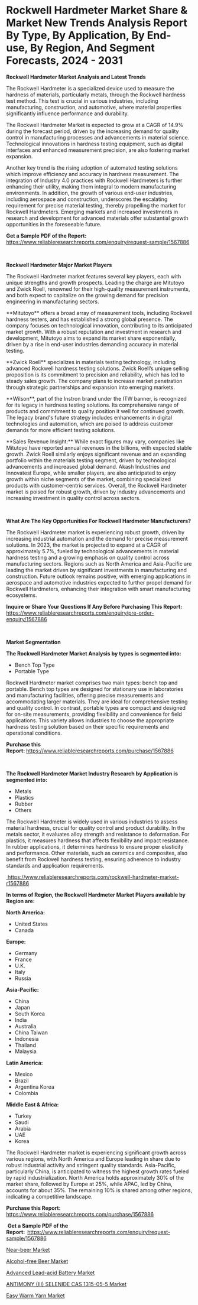 <p><h1>Rockwell Hardmeter Market Share & Market New Trends Analysis Report By Type, By Application, By End-use, By Region, And Segment Forecasts, 2024 - 2031</h1></p><p><strong>Rockwell Hardmeter Market Analysis and Latest Trends</strong></p>
<p><p>The Rockwell Hardmeter is a specialized device used to measure the hardness of materials, particularly metals, through the Rockwell hardness test method. This test is crucial in various industries, including manufacturing, construction, and automotive, where material properties significantly influence performance and durability. </p><p>The Rockwell Hardmeter Market is expected to grow at a CAGR of 14.9% during the forecast period, driven by the increasing demand for quality control in manufacturing processes and advancements in material science. Technological innovations in hardness testing equipment, such as digital interfaces and enhanced measurement precision, are also fostering market expansion. </p><p>Another key trend is the rising adoption of automated testing solutions which improve efficiency and accuracy in hardness measurement. The integration of Industry 4.0 practices with Rockwell Hardmeters is further enhancing their utility, making them integral to modern manufacturing environments. In addition, the growth of various end-user industries, including aerospace and construction, underscores the escalating requirement for precise material testing, thereby propelling the market for Rockwell Hardmeters. Emerging markets and increased investments in research and development for advanced materials offer substantial growth opportunities in the foreseeable future.</p></p>
<p><strong>Get a Sample PDF of the Report:&nbsp;</strong> <a href="https://www.reliableresearchreports.com/enquiry/request-sample/1567886">https://www.reliableresearchreports.com/enquiry/request-sample/1567886</a></p>
<p>&nbsp;</p>
<p><strong>Rockwell Hardmeter Major Market Players</strong></p>
<p><p>The Rockwell Hardmeter market features several key players, each with unique strengths and growth prospects. Leading the charge are Mitutoyo and Zwick Roell, renowned for their high-quality measurement instruments, and both expect to capitalize on the growing demand for precision engineering in manufacturing sectors.</p><p>**Mitutoyo** offers a broad array of measurement tools, including Rockwell hardness testers, and has established a strong global presence. The company focuses on technological innovation, contributing to its anticipated market growth. With a robust reputation and investment in research and development, Mitutoyo aims to expand its market share exponentially, driven by a rise in end-user industries demanding accuracy in material testing.</p><p>**Zwick Roell** specializes in materials testing technology, including advanced Rockwell hardness testing solutions. Zwick Roell’s unique selling proposition is its commitment to precision and reliability, which has led to steady sales growth. The company plans to increase market penetration through strategic partnerships and expansion into emerging markets.</p><p>**Wilson**, part of the Instron brand under the ITW banner, is recognized for its legacy in hardness testing solutions. Its comprehensive range of products and commitment to quality position it well for continued growth. The legacy brand's future strategy includes enhancements in digital technologies and automation, which are poised to address customer demands for more efficient testing solutions.</p><p>**Sales Revenue Insight:** While exact figures may vary, companies like Mitutoyo have reported annual revenues in the billions, with expected stable growth. Zwick Roell similarly enjoys significant revenue and an expanding portfolio within the materials testing segment, driven by technological advancements and increased global demand. Akash Industries and Innovatest Europe, while smaller players, are also anticipated to enjoy growth within niche segments of the market, combining specialized products with customer-centric services. Overall, the Rockwell Hardmeter market is poised for robust growth, driven by industry advancements and increasing investment in quality control across sectors.</p></p>
<p>&nbsp;</p>
<p><strong>What Are The Key Opportunities For Rockwell Hardmeter Manufacturers?</strong></p>
<p><p>The Rockwell Hardmeter market is experiencing robust growth, driven by increasing industrial automation and the demand for precise measurement solutions. In 2023, the market is projected to expand at a CAGR of approximately 5.7%, fueled by technological advancements in material hardness testing and a growing emphasis on quality control across manufacturing sectors. Regions such as North America and Asia-Pacific are leading the market driven by significant investments in manufacturing and construction. Future outlook remains positive, with emerging applications in aerospace and automotive industries expected to further propel demand for Rockwell Hardmeters, enhancing their integration with smart manufacturing ecosystems.</p></p>
<p><strong>Inquire or Share Your Questions If Any Before Purchasing This Report:</strong> <a href="https://www.reliableresearchreports.com/enquiry/pre-order-enquiry/1567886">https://www.reliableresearchreports.com/enquiry/pre-order-enquiry/1567886</a></p>
<p>&nbsp;</p>
<p><strong>Market Segmentation</strong></p>
<p><strong>The Rockwell Hardmeter Market Analysis by types is segmented into:</strong></p>
<p><ul><li>Bench Top Type</li><li>Portable Type</li></ul></p>
<p><p>Rockwell Hardmeter market comprises two main types: bench top and portable. Bench top types are designed for stationary use in laboratories and manufacturing facilities, offering precise measurements and accommodating larger materials. They are ideal for comprehensive testing and quality control. In contrast, portable types are compact and designed for on-site measurements, providing flexibility and convenience for field applications. This variety allows industries to choose the appropriate hardness testing solution based on their specific requirements and operational conditions.</p></p>
<p><strong>Purchase this Report:&nbsp;</strong><a href="https://www.reliableresearchreports.com/purchase/1567886">https://www.reliableresearchreports.com/purchase/1567886</a></p>
<p>&nbsp;</p>
<p><strong>The Rockwell Hardmeter Market Industry Research by Application is segmented into:</strong></p>
<p><ul><li>Metals</li><li>Plastics</li><li>Rubber</li><li>Others</li></ul></p>
<p><p>The Rockwell Hardmeter is widely used in various industries to assess material hardness, crucial for quality control and product durability. In the metals sector, it evaluates alloy strength and resistance to deformation. For plastics, it measures hardness that affects flexibility and impact resistance. In rubber applications, it determines hardness to ensure proper elasticity and performance. Other materials, such as ceramics and composites, also benefit from Rockwell hardness testing, ensuring adherence to industry standards and application requirements.</p></p>
<p><a href="https://www.reliableresearchreports.com/rockwell-hardmeter-market-r1567886">&nbsp;https://www.reliableresearchreports.com/rockwell-hardmeter-market-r1567886</a></p>
<p><strong>In terms of Region, the Rockwell Hardmeter Market Players available by Region are:</strong></p>
<p>
    <p> <strong> North America: </strong>
        <ul>
            <li>United States</li>
            <li>Canada</li>
        </ul>
        </p> 
    <p> <strong> Europe: </strong>
        <ul>
            <li>Germany</li>
            <li>France</li>
            <li>U.K.</li>
            <li>Italy</li>
            <li>Russia</li>
        </ul>
        </p> 
    <p> <strong> Asia-Pacific: </strong>
        <ul>
            <li>China</li>
            <li>Japan</li>
            <li>South Korea</li>
            <li>India</li>
            <li>Australia</li>
            <li>China Taiwan</li>
            <li>Indonesia</li>
            <li>Thailand</li>
            <li>Malaysia</li>
        </ul>
        </p> 
    <p> <strong> Latin America: </strong>
        <ul>
            <li>Mexico</li>
            <li>Brazil</li>
            <li>Argentina Korea</li>
            <li>Colombia</li>
        </ul>
        </p> 
    <p> <strong> Middle East & Africa: </strong>
        <ul>
            <li>Turkey</li>
            <li>Saudi</li>
            <li>Arabia</li>
            <li>UAE</li>
            <li>Korea</li>
        </ul>
    </p>
    </p>
<p><p>The Rockwell Hardmeter market is experiencing significant growth across various regions, with North America and Europe leading in share due to robust industrial activity and stringent quality standards. Asia-Pacific, particularly China, is anticipated to witness the highest growth rates fueled by rapid industrialization. North America holds approximately 30% of the market share, followed by Europe at 25%, while APAC, led by China, accounts for about 35%. The remaining 10% is shared among other regions, indicating a competitive landscape.</p></p>
<p><strong>Purchase this Report: </strong><a href="https://www.reliableresearchreports.com/purchase/1567886">https://www.reliableresearchreports.com/purchase/1567886</a></p>
<p>&nbsp;<strong>Get a Sample PDF of the Report:&nbsp;&nbsp;</strong><a href="https://www.reliableresearchreports.com/enquiry/request-sample/1567886">https://www.reliableresearchreports.com/enquiry/request-sample/1567886</a></p>
<p><strong></strong></p>
<p><p><a href="https://github.com/Krish2023na/Market-Research-Report-List-6/blob/main/near-beer-market.md">Near-beer Market</a></p><p><a href="https://github.com/bmorecock/Market-Research-Report-List-5/blob/main/alcohol-free-beer-market.md">Alcohol-free Beer Market</a></p><p><a href="https://issuu.com/reportprime-2/docs/advanced-lead-acid-battery-market-s_44f7327c99dfc9">Advanced Lead-acid Battery Market</a></p><p><a href="https://medium.com/@raymondscott65444/antimony-iii-selenide-cas-1315-05-5-industry-sector-market-dynamics-and-future-scenarios-2024-a82bcde953d6?postPublishedType=repub">ANTIMONY (III) SELENIDE CAS 1315-05-5 Market</a></p><p><a href="https://issuu.com/reportprime-2/docs/easy-warm-yarn-market-size-2030.ppt_dc7dad89e2f74c">Easy Warm Yarn Market</a></p></p>